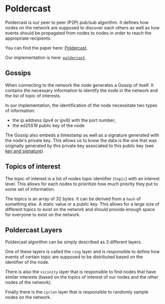 # Poldercast

Poldercast is our peer to peer (P2P) pub/sub algorithm. It defines how
nodes on the network are supposed to discover each others as well as
how events should be propagated from nodes to nodes in order to reach
the appropriate recipients.

You can find the paper here: [Poldercast](https://hal.inria.fr/hal-01555561/document).

Our implementation is here: [`poldercast`](https://github.com/primetype/poldercast#README.md).

## Gossips

When connecting to the network the node generates a Gossip of itself.
It contains the necessary information to identify the node in the
network and the list of topic of interests.

In our implementation, the identification of the node necessitate two
types of information:

* the ip address (ipv4 or ipv6) with the port number;
* the ed25519 public key of the node

The Gossip also embeds a timestamp as well as a signature generated
with the node's private key. This allows us to know the data is the
one that was originally generated by this private key associated to
this public key (see [key and signature](../keynesis/00_introduction.md#signing)).

## Topics of interest

The topic of interest is a list of nodes topic identifier (`topic`)
with an interest level. This allows for each nodes to prioritize
how much priority they put to some set of information.

The topics is an array of 32 bytes. It can be derived from a `hash`
of something else. A static value or a public key. This allows for
a large size of different topics to exist on the network and should
provide enough space for everyone to exist on the network.

## Poldercast Layers

Poldercast algorithm can be simply described as 3 different layers.

One of these layers is called the `ring` layer and is responsible to define how
events of certain topic are supposed to be distributed based on the
identifier of the node.

There is also the `vicinity` layer that is responsible to find
nodes that have similar interests (based on the topics of interest of
our nodes and the other nodes of the network).

Finally there is the `cyclon` layer that is responsible to randomly
sample nodes on the network.
